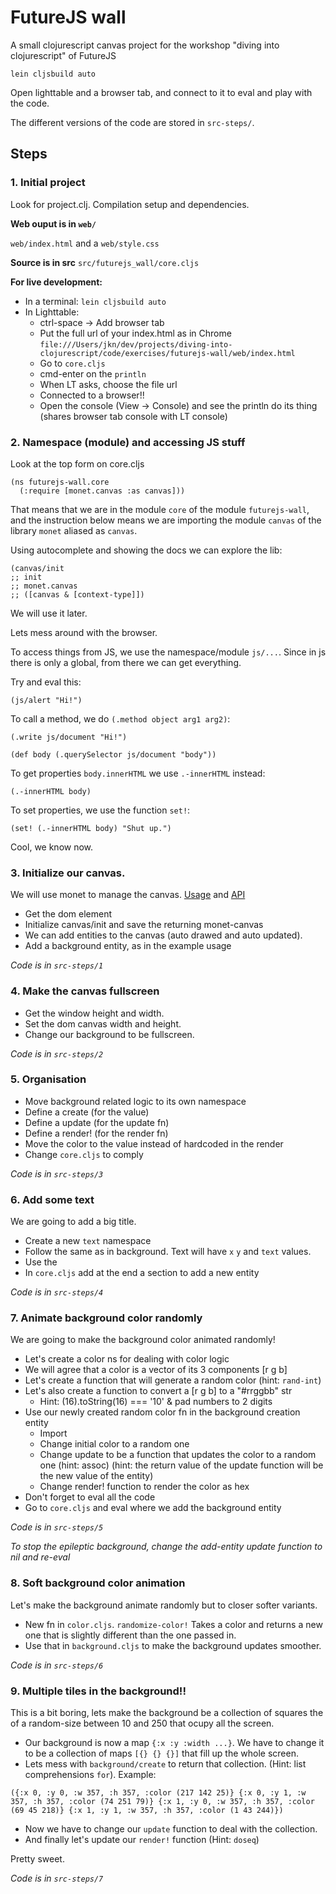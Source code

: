 
FutureJS wall
=============

A small clojurescript canvas project for the workshop "diving into
clojurescript" of FutureJS

```
lein cljsbuild auto
```

Open lighttable and a browser tab, and connect to it to eval and play with the
code.

The different versions of the code are stored in `src-steps/`.


Steps
-----

### 1. Initial project

Look for project.clj. Compilation setup and dependencies.

**Web ouput is in `web/`**

`web/index.html` and a `web/style.css`

**Source is in src**
`src/futurejs_wall/core.cljs`

**For live development:**

* In a terminal: `lein cljsbuild auto`
* In Lighttable:
  * ctrl-space -> Add browser tab
  * Put the full url of your index.html as in Chrome
    `file:///Users/jkn/dev/projects/diving-into-clojurescript/code/exercises/futurejs-wall/web/index.html`
  * Go to `core.cljs`
  * cmd-enter on the `println`
  * When LT asks, choose the file url
  * Connected to a browser!!
  * Open the console (View -> Console) and see the println do its thing (shares browser tab console with LT console)


### 2. Namespace (module) and accessing JS stuff

Look at the top form on core.cljs

```
(ns futurejs-wall.core
  (:require [monet.canvas :as canvas]))
```

That means that we are in the module `core` of the module `futurejs-wall`, and the instruction below means we are importing the module `canvas` of the library `monet` aliased as `canvas`.

Using autocomplete and showing the docs we can explore the lib:

```
(canvas/init
;; init
;; monet.canvas
;; ([canvas & [context-type]])
```

We will use it later.

Lets mess around with the browser.

To access things from JS, we use the namespace/module `js/...`. Since in js there is only a global, from there we can get everything.

Try and eval this:

```
(js/alert "Hi!")
```

To call a method, we do `(.method object arg1 arg2)`:

```
(.write js/document "Hi!")
```

```
(def body (.querySelector js/document "body"))
```

To get properties `body.innerHTML` we use `.-innerHTML` instead:

```
(.-innerHTML body)
```

To set properties, we use the function `set!`:

```
(set! (.-innerHTML body) "Shut up.")
```

Cool, we know now.


### 3. Initialize our canvas.

We will use monet to manage the canvas. [Usage](https://github.com/rm-hull/monet) and [API](http://www.destructuring-bind.org/monet/)

* Get the dom element
* Initialize canvas/init and save the returning monet-canvas
* We can add entities to the canvas (auto drawed and auto updated).
* Add a background entity, as in the example usage

*Code is in `src-steps/1`*

### 4. Make the canvas fullscreen

* Get the window height and width.
* Set the dom canvas width and height.
* Change our background to be fullscreen.

*Code is in `src-steps/2`*

### 5. Organisation

* Move background related logic to its own namespace
* Define a create (for the value)
* Define a update (for the update fn)
* Define a render! (for the render fn)
* Move the color to the value instead of hardcoded in the render
* Change `core.cljs` to comply

*Code is in `src-steps/3`*

### 6. Add some text

We are going to add a big title.

* Create a new `text` namespace
* Follow the same as in background. Text will have `x` `y` and `text` values.
* Use the
* In `core.cljs` add at the end a section to add a new entity

*Code is in `src-steps/4`*

### 7. Animate background color randomly

We are going to make the background color animated randomly!

* Let's create a color ns for dealing with color logic
* We will agree that a color is a vector of its 3 components [r g b]
* Let's create a function that will generate a random color (hint: `rand-int`)
* Let's also create a function to convert a [r g b] to a "#rrggbb" str
  * Hint: (16).toString(16) === '10' & pad numbers to 2 digits
* Use our newly created random color fn in the background creation entity
  * Import
  * Change initial color to a random one
  * Change update to be a function that updates the color to a random one
    (hint: assoc)
    (hint: the return value of the update function will be the new value of the entity)
  * Change render! function to render the color as hex
* Don't forget to eval all the code
* Go to `core.cljs` and eval where we add the background entity

*Code is in `src-steps/5`*

*To stop the epileptic background, change the add-entity update function to nil and re-eval*

### 8. Soft background color animation

Let's make the background animate randomly but to closer softer variants.

* New fn in `color.cljs`. `randomize-color!`
  Takes a color and returns a new one that is slightly different than the one passed in.
* Use that in `background.cljs` to make the background updates smoother.

*Code is in `src-steps/6`*

### 9. Multiple tiles in the background!!

This is a bit boring, lets make the background be a collection of squares the of a random-size between 10 and 250 that ocupy all the
screen.

* Our background is now a map `{:x :y :width ...}`. We have to change it to be a collection of maps `[{} {} {}]` that fill up the whole screen.
* Lets mess with `background/create` to return that collection. (Hint: list comprehensions `for`). Example:

```
({:x 0, :y 0, :w 357, :h 357, :color (217 142 25)} {:x 0, :y 1, :w 357, :h 357, :color (74 251 79)} {:x 1, :y 0, :w 357, :h 357, :color (69 45 218)} {:x 1, :y 1, :w 357, :h 357, :color (1 43 244)})
```

* Now we have to change our `update` function to deal with the collection.
* And finally let's update our `render!` function (Hint: `doseq`)

Pretty sweet.

*Code is in `src-steps/7`*


